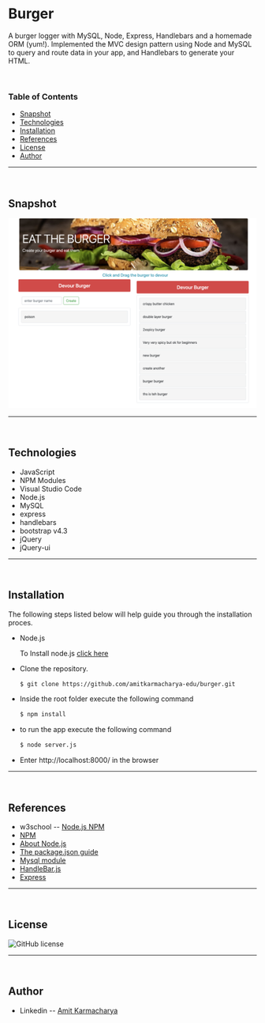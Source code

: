# Burger
A burger logger with MySQL, Node, Express, Handlebars and a homemade ORM (yum!). Implemented the MVC design pattern using Node and MySQL to query and route data in your app, and Handlebars to generate your HTML.


<br />

### Table of Contents

- [Snapshot](#snapshot)
- [Technologies](#technologies)
- [Installation](#installation)
- [References](#references)
- [License](#license)
- [Author](#author-info)

---

<br />

## Snapshot
![App Snapshot](./public/assets/images/main.png)

---

<br />

## Technologies

- JavaScript
- NPM Modules
- Visual Studio Code
- Node.js
- MySQL
- express
- handlebars
- bootstrap v4.3
- jQuery
- jQuery-ui

---

<br />

## Installation

The following steps listed below will help guide you through the installation proces.
  
- Node.js

  To Install node.js [click here](https://nodejs.org/en/download/)

- Clone the repository. 
    ```bash
    $ git clone https://github.com/amitkarmacharya-edu/burger.git
    ```


- Inside the root folder execute the following command

    ```bash
    $ npm install
    ```


- to run the app execute the following command

    ```bash
    $ node server.js
    ```

- Enter http://localhost:8000/ in the browser

---

<br />

## References

- w3school -- [Node.js NPM](https://www.w3schools.com/nodejs/nodejs_npm.asp)
- [NPM](https://www.npmjs.com/)
- [About Node.js](https://nodejs.org/en/)
- [The package.json guide](https://nodejs.dev/learn/the-package-json-guide)
- [Mysql module](https://www.npmjs.com/package/mysql)
- [HandleBar.js](https://handlebarsjs.com/)
- [Express](https://expressjs.com/en/starter/installing.html)

---
<br />

## License

![GitHub license](https://img.shields.io/badge/license-MIT-red.svg)

---

<br />

## Author

- Linkedin -- [Amit Karmacharya](https://www.linkedin.com/in/amit-karmacharya-b344731ab/)
